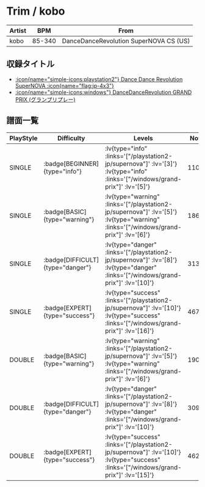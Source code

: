 # Trim / kobo

|Artist|BPM|From|
|------|---|----|
|kobo|85-340|DanceDanceRevolution SuperNOVA CS (US)|

## 収録タイトル

- [ :icon{name="simple-icons:playstation2"} Dance Dance Revolution SuperNOVA :icon{name="flag:jp-4x3"} ](/playstation2-jp/supernova)
- [ :icon{name="simple-icons:windows"} DanceDanceRevolution GRAND PRIX (グランプリプレー)](/windows/grand-prix)

## 譜面一覧

|PlayStyle|Difficulty|Levels|Notes|Movie|
|---------|----------|------|-----|-----|
|SINGLE| :badge[BEGINNER]{type="info"} | :lv{type="info" :links='["/playstation2-jp/supernova"]' :lv='[3]'}  :lv{type="info" :links='["/windows/grand-prix"]' :lv='[5]'} |110/0||
|SINGLE| :badge[BASIC]{type="warning"} | :lv{type="warning" :links='["/playstation2-jp/supernova"]' :lv='[5]'}  :lv{type="warning" :links='["/windows/grand-prix"]' :lv='[6]'} |186/16||
|SINGLE| :badge[DIFFICULT]{type="danger"} | :lv{type="danger" :links='["/playstation2-jp/supernova"]' :lv='[8]'}  :lv{type="danger" :links='["/windows/grand-prix"]' :lv='[10]'} |313/13||
|SINGLE| :badge[EXPERT]{type="success"} | :lv{type="success" :links='["/playstation2-jp/supernova"]' :lv='[10]'}  :lv{type="success" :links='["/windows/grand-prix"]' :lv='[16]'} |467/27||
|DOUBLE| :badge[BASIC]{type="warning"} | :lv{type="warning" :links='["/playstation2-jp/supernova"]' :lv='[5]'}  :lv{type="warning" :links='["/windows/grand-prix"]' :lv='[6]'} |190/17||
|DOUBLE| :badge[DIFFICULT]{type="danger"} | :lv{type="danger" :links='["/playstation2-jp/supernova"]' :lv='[8]'}  :lv{type="danger" :links='["/windows/grand-prix"]' :lv='[10]'} |309/37||
|DOUBLE| :badge[EXPERT]{type="success"} | :lv{type="success" :links='["/playstation2-jp/supernova"]' :lv='[10]'}  :lv{type="success" :links='["/windows/grand-prix"]' :lv='[15]'} |462/26||
